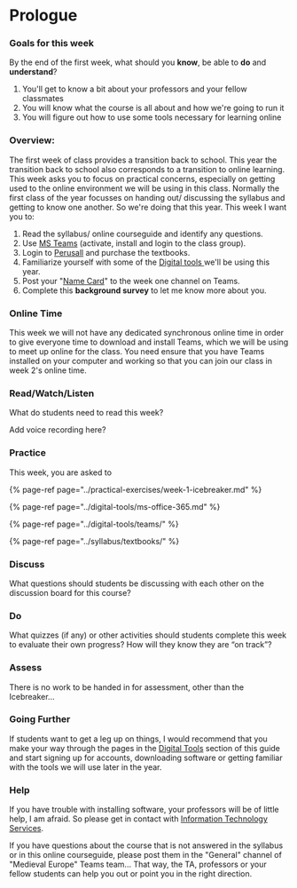 # Prologue

### Goals for this week

By the end of the first week, what should you **know**, be able to **do** and **understand**?

1. You'll get to know a bit about your professors and your fellow classmates
2. You will know what the course is all about and how we're going to run it
3. You will figure out how to use some tools necessary for learning online

### Overview:

The first week of class provides a transition back to school. This year the transition back to school also corresponds to a transition to online learning. This week asks you to focus on practical concerns, especially on getting used to the online environment we will be using in this class. Normally the first class of the year focusses on handing out/ discussing the syllabus and getting to know one another. So we're doing that this year. This week I want you to: 

1. Read the syllabus/ online courseguide and identify any questions. 
2. Use [MS Teams](../digital-tools/teams/) \(activate, install and login to the class group\). 
3. Login to [Perusall](../syllabus/textbooks/#login-to-perusall-to-buy-textbooks) and purchase the textbooks. 
4. Familiarize yourself with some of the [Digital tools ](../digital-tools/)we'll be using this year.
5. Post your "[Name Card](../practical-exercises/week-1-icebreaker.md)" to the week one channel on Teams.
6. Complete this **background survey** to let me know more about you. 

### **Online Time**

This week we will not have any dedicated synchronous online time in order to give everyone time to download and install Teams, which we will be using to meet up online for the class. You need ensure that you have Teams installed on your computer and working so that you can join our class in week 2's online time.

### Read/Watch/Listen

What do students need to read this week?

Add voice recording here?



### Practice

This week, you are asked to 

{% page-ref page="../practical-exercises/week-1-icebreaker.md" %}

{% page-ref page="../digital-tools/ms-office-365.md" %}

{% page-ref page="../digital-tools/teams/" %}

{% page-ref page="../syllabus/textbooks/" %}

### **Discuss**

What questions should students be discussing with each other on the discussion board for this course?

### **Do**

What quizzes \(if any\) or other activities should students complete this week to evaluate their own progress? How will they know they are “on track”?

### **Assess** 

There is no work to be handed in for assessment, other than the Icebreaker...

### Going Further

If students want to get a leg up on things, I would recommend that you make your way through the pages in the [Digital Tools](../digital-tools/) section of this guide and start signing up for accounts, downloading software or getting familiar with the tools we will use later in the year. 

### **Help**

 If you have trouble with installing software, your professors will be of little help, I am afraid. So please get in contact with [Information Technology Services](https://carleton.ca/its/contact/).

If you have questions about the course that is not answered in the syllabus or in this online courseguide, please post them in the "General" channel of "Medieval Europe" Teams team... That way, the TA, professors or your fellow students can help you out or point you in the right direction. 



